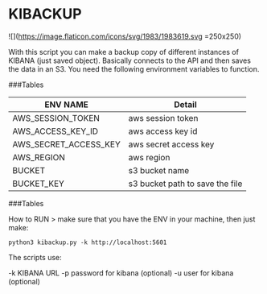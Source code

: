 # KIBACKUP

![](https://image.flaticon.com/icons/svg/1983/1983619.svg =250x250)

With this script you can make a backup copy of different instances of KIBANA (just saved object). Basically connects to the API and then saves the data in an S3. You need the following environment variables to function.

###Tables
                    
ENV NAME  | Detail
------------- | -------------
AWS_SESSION_TOKEN  | aws session token
AWS_ACCESS_KEY_ID  | aws access key id
AWS_SECRET_ACCESS_KEY | aws secret access key
AWS_REGION | aws region
BUCKET | s3 bucket name
BUCKET_KEY | s3 bucket path to save the file

###Tables

How to RUN >  make sure that you have the ENV in your machine, then just make: 

```
python3 kibackup.py -k http://localhost:5601
```

The scripts use: 

-k KIBANA URL
-p password for kibana (optional)
-u user for kibana (optional)
